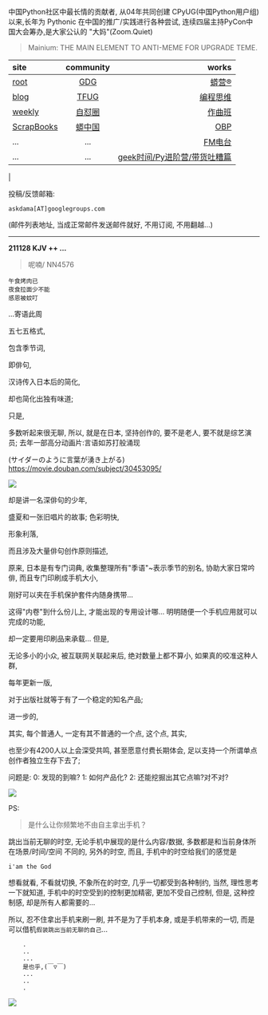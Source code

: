 中国Python社区中最长情的贡献者, 从04年共同创建 CPyUG(中国Python用户组)以来,长年为 Pythonic 在中国的推广/实践进行各种尝试, 连续四届主持PyCon中国大会筹办,是大家公认的 "大妈"(Zoom.Quiet)

> Mainium: THE MAIN ELEMENT TO ANTI-MEME FOR UPGRADE TEME.

| site | community | works |
| :-----| :----: | ----: |
| [root](http://zoomquiet.io/) | [GDG](https://blog.zhgdg.org/) | [蟒营®](https://doc.101.camp/) |
| [blog](https://blog.zoomquiet.io/pages/zoomquiet.html) | [TFUG](http://zh.tfug.world/) | [编程思维](https://py.101.camp/) |
| [weekly](http://weekly.pychina.org/) | [自怼圈](https://du.101.camp/) | [作曲班](https://mu.101.camp/) |
| [ScrapBooks](https://zoomquiet.io/collection.html) | [蟒中国](https://pychina.org/) | [OBP](https://zoomquiet.io/obp/index.html) |
| ... | ... | [FM电台](https://fm.101.camp/) |
| ... | ... | [geek时间/Py进阶营/带货吐糟篇](https://fm.101.camp/2020/geek2py-dama.html) 
 |


投稿/反馈邮箱:

    askdama[AT]googlegroups.com

(邮件列表地址, 
当成正常邮件发送邮件就好, 不用订阅, 不用翻越...)




---------------------------------------------------
**211128 KJV ++ ...**

> 呢喃/ NN4576




    午食烤肉已
    夜食拉面少不能
    感恩被蚊叮

...寄语此周

五七五格式,

包含季节词,

即俳句,

汉诗传入日本后的简化,

却也简化出独有味道;

只是,

多数听起来很无聊,
所以,
就是在日本,
坚持创作的,
要不是老人,
要不就是综艺演员;
去年一部高分动画片:言语如苏打般涌现

(サイダーのように言葉が湧き上がる) https://movie.douban.com/subject/30453095/


![](https://ipic.zoomquiet.top/2021-11-27-zshot%202021-11-27%2021.35.38.jpg)



却是讲一名深俳句的少年,

盛夏和一张旧唱片的故事;
色彩明快,

形象利落,

而且涉及大量俳句创作原则描述,

原来,
日本是有专门词典,
收集整理所有"季语"~表示季节的别名,
协助大家日常吟俳,
而且专门印刷成手机大小,

刚好可以夹在手机保护套件内随身携带...

这得"内卷"到什么份儿上,
才能出现的专用设计哪...
明明随便一个手机应用就可以完成的功能,

却一定要用印刷品来承载...
但是,

无论多小的小众,
被互联网关联起来后,
绝对数量上都不算小,
如果真的咬准这种人群,

每年更新一版,

对于出版社就等于有了一个稳定的知名产品;

进一步的,

其实,
每个普通人, 
一定有其不普通的一个点,
这个点,
其实,

也至少有4200人以上会深受共鸣,
甚至愿意付费长期体会,
足以支持一个所谓单点创作者独立生存下去了;

问题是:
0: 发现的到嘛?
1: 如何产品化?
2: 还能挖掘出其它点嘛?
​对不对?







![](https://ipic.zoomquiet.top/2021-11-27-zq42-today-card-2111.028.jpeg)


PS:
> 是什么让你频繁地不由自主拿出手机？

跳出当前无聊的时空,
无论手机中展现的是什么内容/数据,
多数都是和当前身体所在场景/时间/空间 不同的,
另外的时空,
而且, 手机中的时空给我们的感觉是

    i'am the God

想看就看, 不看就切换,
不象所在的时空, 几乎一切都受到各种制约,
当然,
理性思考一下就知道,
手机中的时空受到的控制更加精密, 更加不受自己控制,
但是, 这种控制感,
却是所有人都需要的...

所以, 
忍不住拿出手机来刷一刷,
并不是为了手机本身, 或是手机带来的一切,
而是可以借机`假装跳出当前无聊的自己`...



```
    .
    ..
    ...
    是也乎,(￣▽￣)
    ...
    ..
    .
```


![](http://ydlj.zoomquiet.top/ipic/2021-07-10-210701DU21-zip.jpg)

